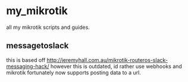 # my_mikrotik
all my mikrotik scripts and guides. 

## messagetoslack

this is based off http://jeremyhall.com.au/mikrotik-routeros-slack-messaging-hack/ however this is outdated, id rather use webhooks and mikrotik fortunately now supports posting data to a url. 
